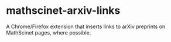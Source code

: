 mathscinet-arxiv-links
======================

A Chrome/Firefox extension that inserts links to arXiv preprints on MathScinet pages, where possible.